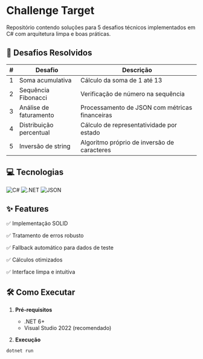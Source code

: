# Challenge Target

Repositório contendo soluções para 5 desafios técnicos implementados em C# com arquitetura limpa e boas práticas.

## 🎯 Desafios Resolvidos

| # | Desafio | Descrição |
|---|---------|-----------|
| 1 | Soma acumulativa | Cálculo da soma de 1 até 13 |
| 2 | Sequência Fibonacci | Verificação de número na sequência |
| 3 | Análise de faturamento | Processamento de JSON com métricas financeiras |
| 4 | Distribuição percentual | Cálculo de representatividade por estado |
| 5 | Inversão de string | Algoritmo próprio de inversão de caracteres |

## 💻 Tecnologias

![C#](https://img.shields.io/badge/C%23-239120?style=for-the-badge&logo=c-sharp&logoColor=white)
![.NET](https://img.shields.io/badge/.NET-512BD4?style=for-the-badge&logo=dotnet&logoColor=white)
![JSON](https://img.shields.io/badge/JSON-000000?style=for-the-badge&logo=json&logoColor=white)

## ✨ Features
✅ Implementação SOLID

✅ Tratamento de erros robusto

✅ Fallback automático para dados de teste

✅ Cálculos otimizados

✅ Interface limpa e intuitiva

## 🛠️ Como Executar

1. **Pré-requisitos**
   - .NET 6+
   - Visual Studio 2022 (recomendado)

2. **Execução**
```bash
dotnet run
